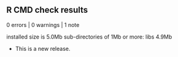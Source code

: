 ## R CMD check results

0 errors | 0 warnings | 1 note

installed size is  5.0Mb
sub-directories of 1Mb or more:
 libs   4.9Mb

* This is a new release.
